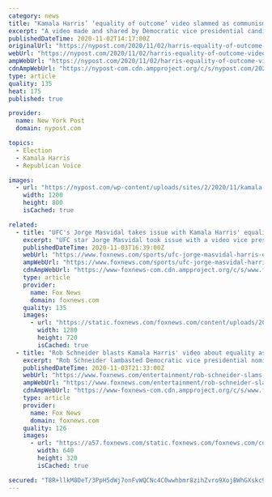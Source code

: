 ```yaml
---
category: news
title: "Kamala Harris’ ‘equality of outcome’ video slammed as communism pitch"
excerpt: "A video made and shared by Democratic vice presidential candidate Kamala Harris is causing a stir on Twitter — for arguing in favor of the communist principle of equality of outcome. The"
publishedDateTime: 2020-11-02T14:17:00Z
originalUrl: "https://nypost.com/2020/11/02/harris-equality-of-outcome-video-slammed-as-communism-pitch/"
webUrl: "https://nypost.com/2020/11/02/harris-equality-of-outcome-video-slammed-as-communism-pitch/"
ampWebUrl: "https://nypost.com/2020/11/02/harris-equality-of-outcome-video-slammed-as-communism-pitch/amp/"
cdnAmpWebUrl: "https://nypost-com.cdn.ampproject.org/c/s/nypost.com/2020/11/02/harris-equality-of-outcome-video-slammed-as-communism-pitch/amp/"
type: article
quality: 135
heat: 175
published: true

provider:
  name: New York Post
  domain: nypost.com

topics:
  - Election
  - Kamala Harris
  - Republican Voice

images:
  - url: "https://nypost.com/wp-content/uploads/sites/2/2020/11/kamala-harris-communist-pitch.jpg?quality=90&strip=all&w=1200"
    width: 1200
    height: 800
    isCached: true

related:
  - title: "UFC's Jorge Masvidal takes issue with Kamala Harris' equality video"
    excerpt: "UFC star Jorge Masvidal took issue with a video vice presidential candidate Sen. Kamala Harris, D-Calif., tweeted Sunday two days before Election Day."
    publishedDateTime: 2020-11-03T16:39:00Z
    webUrl: "https://www.foxnews.com/sports/ufc-jorge-masvidal-harris-equality-video"
    ampWebUrl: "https://www.foxnews.com/sports/ufc-jorge-masvidal-harris-equality-video.amp"
    cdnAmpWebUrl: "https://www-foxnews-com.cdn.ampproject.org/c/s/www.foxnews.com/sports/ufc-jorge-masvidal-harris-equality-video.amp"
    type: article
    provider:
      name: Fox News
      domain: foxnews.com
    quality: 135
    images:
      - url: "https://static.foxnews.com/foxnews.com/content/uploads/2019/07/UFC-Jorge-Masvidal.jpg"
        width: 1280
        height: 720
        isCached: true
  - title: "Rob Schneider blasts Kamala Harris' video about equality as 'Socialistic, Marxist Drivel'"
    excerpt: "Rob Schneider lambasted Democratic vice presidential nominee Senator Kamala Harris for a video she shared on Twitter about equality. He called her rhetoric \"Socialistic, Marxist Drivel.\""
    publishedDateTime: 2020-11-03T21:33:00Z
    webUrl: "https://www.foxnews.com/entertainment/rob-schneider-slams-kamala-harris-video-equality-socialistic-marxist-drivel"
    ampWebUrl: "https://www.foxnews.com/entertainment/rob-schneider-slams-kamala-harris-video-equality-socialistic-marxist-drivel.amp"
    cdnAmpWebUrl: "https://www-foxnews-com.cdn.ampproject.org/c/s/www.foxnews.com/entertainment/rob-schneider-slams-kamala-harris-video-equality-socialistic-marxist-drivel.amp"
    type: article
    provider:
      name: Fox News
      domain: foxnews.com
    quality: 126
    images:
      - url: "https://a57.foxnews.com/static.foxnews.com/foxnews.com/content/uploads/2020/10/640/320/RobSchneider1.jpg?ve=1&tl=1"
        width: 640
        height: 320
        isCached: true

secured: "T8R+llkM8DeT/3PpH5dWj7onFvWQCNc4C0wwhbmr8zihZvro9XojBWhGXskc992k3rm3xsnia27Tv8C6nlgW3W1LHa783bCfLUFLwYfA5e0fu/SKZwWMuM1Mi9eFbeuMLI9lg/VxD8vswVf19oGwooAqsNZ6Znf0fmVxZ/62LnN20ECleJrFDONfopkxpjfaUPCJ6R3dDuimx1e1AV+z2NeWjQEVohkhqTH1+mY1N2FMTMy3Jx8L2GagerAOM/vSXSjUpAxDxqqSE43Vefk/sKl2LAip7Og8ugklwFb1hF6e14oBFNusnUCaUUgc+PaPibTHZKf8Xtas6+cvGiVepT/ty0Lu3hkLUZyrKudXXd8=;jhqkJjhaRHIWN+dF7/XVtw=="
---
```


